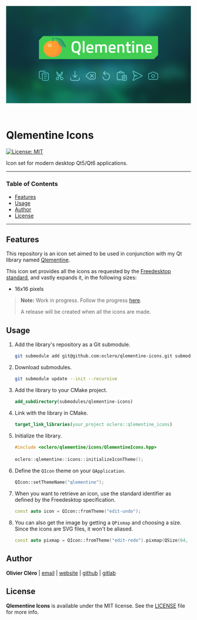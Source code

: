 <div align="center">
	<img style="margin-bottom: 2em;" src="docs/assets/img/thumbnail.png">
</div>

# Qlementine Icons

[![License: MIT](https://img.shields.io/badge/license-MIT-green)](https://mit-license.org/)

Icon set for modern desktop Qt5/Qt6 applications.

---

### Table of Contents

- [Features](#features)
- [Usage](#usage)
- [Author](#author)
- [License](#license)

---

## Features

This repository is an icon set aimed to be used in conjunction with my Qt library named [Qlementine](https://github.com/oclero/qlementine).

This icon set provides all the icons as requested by the [Freedesktop standard](http://standards.freedesktop.org/icon-naming-spec/icon-naming-spec-latest.html), and vastly expands it, in the following sizes:

- 16x16 pixels

> **Note:** Work in progress. Follow the progress [here](https://docs.google.com/spreadsheets/d/1lwPe_WPdQkgOCCKtCJghRR6EkeCQXrv96WzCUMdAfRE/edit?usp=sharing).
>
> A release will be created when all the icons are made.

## Usage

1. Add the library's repository as a Git submodule.

   ```bash
   git submodule add git@github.com:oclero/qlementine-icons.git submodules/qlementine-icons
   ```

2. Download submodules.

   ```bash
   git submodule update --init --recursive
   ```

3. Add the library to your CMake project.

   ```cmake
   add_subdirectory(submodules/qlementine-icons)
   ```

4. Link with the library in CMake.

   ```cmake
   target_link_libraries(your_project oclero::qlementine_icons)
   ```

5. Initialize the library.

   ```c++
   #include <oclero/qlementine/icons/QlementineIcons.hpp>

   oclero::qlementine::icons::initializeIconTheme();
   ```

6. Define the `QIcon` theme on your `QApplication`.

   ```c++
   QIcon::setThemeName("qlementine");
   ```

7. When you want to retrieve an icon, use the standard identifier as defined by the Freedesktop specification.

   ```c++
   const auto icon = QIcon::fromTheme("edit-undo");
   ```

8. You can also get the image by getting a `QPixmap` and choosing a size. Since the icons are SVG files, it won't be aliased.

   ```c++
   const auto pixmap = QIcon::fromTheme("edit-redo").pixmap(QSize(64, 64));
   ```

## Author

**Olivier Cléro** | [email](mailto:oclero@pm.me) | [website](https://www.olivierclero.com) | [github](https://www.github.com/oclero) | [gitlab](https://www.gitlab.com/oclero)

## License

**Qlementine Icons** is available under the MIT license. See the [LICENSE](LICENSE) file for more info.
